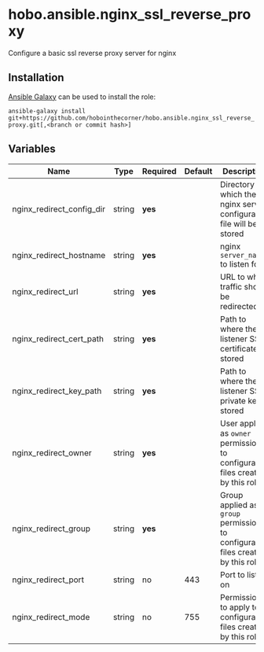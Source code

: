 # hobo.ansible.nginx_ssl_reverse_proxy
Configure a basic ssl reverse proxy server for nginx

## Installation
[Ansible Galaxy](https://galaxy.ansible.com/docs/using/installing.html) can be used to install the role:

`ansible-galaxy install git+https://github.com/hobointhecorner/hobo.ansible.nginx_ssl_reverse_proxy.git[,<branch or commit hash>]`

## Variables
|           Name            |  Type  | Required  | Default | Description |
|---------------------------|--------|-----------|---------|-------------|
| nginx_redirect_config_dir | string |  **yes**  |         | Directory in which the nginx server configuration file will be stored |
| nginx_redirect_hostname   | string |  **yes**  |         | nginx `server_name` to listen for |
| nginx_redirect_url        | string |  **yes**  |         | URL to which traffic should be redirected |
| nginx_redirect_cert_path  | string |  **yes**  |         | Path to where the listener SSL certificate is stored |
| nginx_redirect_key_path   | string |  **yes**  |         | Path to where the listener SSL private key is stored |
| nginx_redirect_owner      | string |  **yes**  |         | User applied as `owner` permissions to configuration files created by this role |
| nginx_redirect_group      | string |  **yes**  |         | Group applied as `group` permissions to configuration files created by this role |
| nginx_redirect_port       | string |    no     |   443   | Port to listen on |
| nginx_redirect_mode       | string |    no     |   755   | Permissions to apply to configuration files created by this role |
